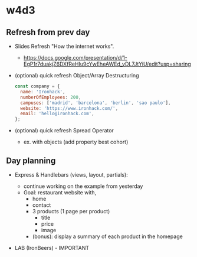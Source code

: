 
# w4d3

<!--

- morning (dynamic views, partials etc) 
  - set them more challenges / exercises to do
  - note: these lessons can take time (esp. if we do more exercises)
    -- have all assets & code prepared


Methodology:
- continue working on IronRestaurant
- example: https://github.com/RemoteRaccoons-Ironhack-Nov-22/ironrestaurant-pizzaForEach/


-->





## Refresh from prev day


- Slides Refresh "How the internet works".
  -  https://docs.google.com/presentation/d/1-EgP1r7duakjZ6DXfReHIu9cYwEheAWEd_vDL7JtYiU/edit?usp=sharing

  
- (optional) quick refresh Object/Array Destructuring

  ```js
  const company = {
    name: 'Ironhack',
    numberOfEmployees: 200,
    campuses: ['madrid', 'barcelona', 'berlin', 'sao paulo'],
    website: 'https://www.ironhack.com/',
    email: 'hello@ironhack.com',
  };
  ```

- (optional) quick refresh Spread Operator
  - ex. with objects (add property best cohort)



## Day planning

- Express & Handlebars (views, layout, partials):
  - continue working on the example from yesterday
  - Goal: restaurant website with,
    - home
    - contact
    - 3 products (1 page per product)
      - title
      - price
      - image
    - (bonus): display a summary of each product in the homepage


- LAB (IronBeers) - IMPORTANT


<!-- - DataBases: 1.5h (going fast & without getting into examples) -->

